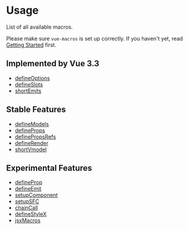 # Usage

List of all available macros.

Please make sure `vue-macros` is set up correctly. If you haven't yet, read [Getting Started](../guide/getting-started.md) first.

## Implemented by Vue 3.3

- [defineOptions](./define-options.md)
- [defineSlots](./define-slots.md)
- [shortEmits](./short-emits.md)

## Stable Features

- [defineModels](./define-models.md)
- [defineProps](./define-props.md)
- [definePropsRefs](./define-props-refs.md)
- [defineRender](./define-render.md)
- [shortVmodel](./short-vmodel.md)

## Experimental Features

- [defineProp](./define-prop.md)
- [defineEmit](./define-emit.md)
- [setupComponent](./setup-component.md)
- [setupSFC](./setup-sfc.md)
- [chainCall](./chain-call.md)
- [defineStyleX](./define-stylex.md)
- [jsxMacros](./jsx-macros.md)
